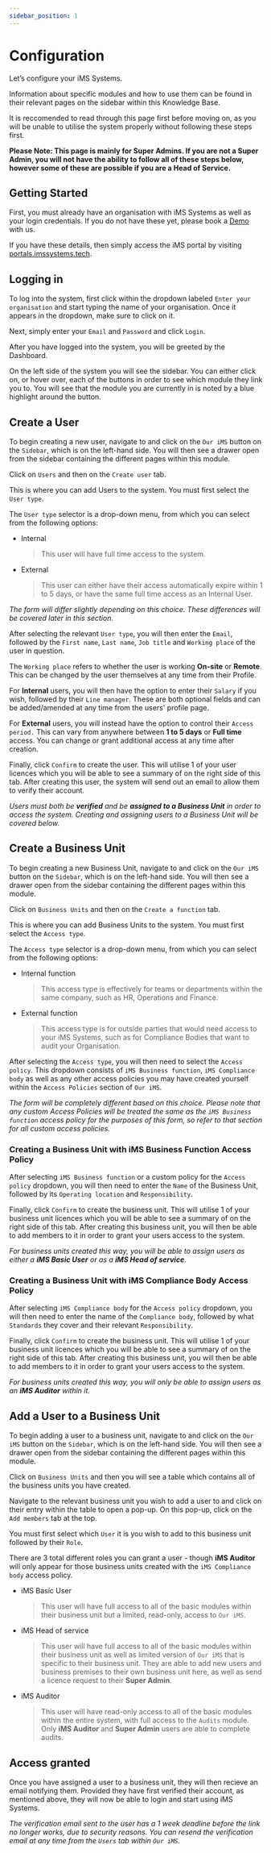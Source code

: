 ```yaml
---
sidebar_position: 1
---
```


# Configuration

Let’s configure your iMS Systems.

Information about specific modules and how to use them can be found in their relevant pages on the sidebar within this Knowledge Base. 

It is reccomended to read through this page first before moving on, as you will be unable to utilise the system properly without following these steps first.

**Please Note: This page is mainly for Super Admins. If you are not a Super Admin, you will not have the ability to follow all of these steps below, however some of these are possible if you are a Head of Service.**

## Getting Started

First, you must already have an organisation with iMS Systems as well as your login credentials. If you do not have these yet, please book a [Demo](https://imssystems.tech/bookDemo.php) with us.

If you have these details, then simply access the iMS portal by visiting [portals.imssystems.tech](https://portals.imssystems.tech).

## Logging in

To log into the system, first click within the dropdown labeled `Enter your organisation` and start typing the name of your organisation. Once it appears in the dropdown, make sure to click on it.

Next, simply enter your `Email` and `Password` and click `Login`.

After you have logged into the system, you will be greeted by the Dashboard. 

On the left side of the system you will see the sidebar. You can either click on, or hover over, each of the buttons in order to see which module they link you to. You will see that the module you are currently in is noted by a blue highlight around the button. 

## Create a User

To begin creating a new user, navigate to and click on the `Our iMS` button on the `Sidebar`, which is on the left-hand side. You will then see a drawer open from the sidebar containing the different pages within this module.

Click on `Users` and then on the `Create user` tab.

This is where you can add Users to the system. You must first select the `User type`.

The `User type` selector is a drop-down menu, from which you can select from the following options:

+ Internal

    > This user will have full time access to the system.

+ External

    > This user can either have their access automatically expire within 1 to 5 days, or have the same full time access as an Internal User.

*The form will differ slightly depending on this choice. These differences will be covered later in this section.*

After selecting the relevant `User type`, you will then enter the `Email`, followed by the `First name`, `Last name`, `Job title` and `Working place` of the user in question.

The `Working place` refers to whether the user is working **On-site** or **Remote**. This can be changed by the user themselves at any time from their Profile. 

For **Internal** users, you will then have the option to enter their `Salary` if you wish, followed by their `Line manager`. These are both optional fields and can be added/amended at any time from the users' profile page.

For **External** users, you will instead have the option to control their `Access period.` This can vary from anywhere between **1 to 5 days** or **Full time** access. You can change or grant additional access at any time after creation.

Finally, click `Confirm` to create the user. This will utilise 1 of your user licences which you will be able to see a summary of on the right side of this tab. After creating this user, the system will send out an email to allow them to verify their account.

*Users must both be **verified** and be **assigned to a Business Unit** in order to access the system. Creating and assigning users to a Business Unit will be covered below.*

## Create a Business Unit

To begin creating a new Business Unit, navigate to and click on the `Our iMS` button on the `Sidebar`, which is on the left-hand side. You will then see a drawer open from the sidebar containing the different pages within this module.

Click on `Business Units` and then on the `Create a function` tab.

This is where you can add Business Units to the system. You must first select the `Access type`.

The `Access type` selector is a drop-down menu, from which you can select from the following options:

+ Internal function

    > This access type is effectively for teams or departments within the same company, such as HR, Operations and Finance.

+ External function

    > This access type is for outside parties that would need access to your iMS Systems, such as for Compliance Bodies that want to audit your Organisation.

After selecting the `Access type`, you will then need to select the `Access policy`. This dropdown consists of `iMS Business function`, `iMS Compliance body` as well as any other access policies you may have created yourself within the `Access Policies` section of `Our iMS`. 

*The form will be completely different based on this choice. Please note that any custom Access Policies will be treated the same as the `iMS Business function` access policy for the purposes of this form, so refer to that section for all custom access policies.*

### Creating a Business Unit with iMS Business Function Access Policy

After selecting `iMS Business function` or a custom policy for the `Access policy` dropdown, you will then need to enter the `Name` of the Business Unit, followed by its `Operating location` and `Responsibility`.

Finally, click `Confirm` to create the business unit. This will utilise 1 of your business unit licences which you will be able to see a summary of on the right side of this tab. After creating this business unit, you will then be able to add members to it in order to grant your users access to the system.

*For business units created this way, you will be able to assign users as either a **iMS Basic User** or as a **iMS Head of service**.*

### Creating a Business Unit with iMS Compliance Body Access Policy

After selecting `iMS Compliance body` for the `Access policy` dropdown, you will then need to enter the name of the `Compliance body`, followed by what `Standards` they cover and their relevant `Responsibility`.

Finally, click `Confirm` to create the business unit. This will utilise 1 of your business unit licences which you will be able to see a summary of on the right side of this tab. After creating this business unit, you will then be able to add members to it in order to grant your users access to the system.

*For business units created this way, you will only be able to assign users as an **iMS Auditor** within it.*

## Add a User to a Business Unit

To begin adding a user to a business unit, navigate to and click on the `Our iMS` button on the `Sidebar`, which is on the left-hand side. You will then see a drawer open from the sidebar containing the different pages within this module.

Click on `Business Units` and then you will see a table which contains all of the business units you have created.

Navigate to the relevant business unit you wish to add a user to and click on their entry within the table to open a pop-up. On this pop-up, click on the `Add members` tab at the top.

You must first select which `User` it is you wish to add to this business unit followed by their `Role`.

There are 3 total different roles you can grant a user - though **iMS Auditor** will only appear for those business units created with the `iMS Compliance body` access policy.

+ iMS Basic User

    > This user will have full access to all of the basic modules within their business unit but a limited, read-only, access to `Our iMS`.

+ iMS Head of service

    > This user will have full access to all of the basic modules within their business unit as well as limited version of `Our iMS` that is specific to their business unit. They are able to add new users and business premises to their own business unit here, as well as send a licence request to their **Super Admin**.

+ iMS Auditor

    > This user will have read-only access to all of the basic modules within the entire system, with full access to the `Audits` module. Only **iMS Auditor** and **Super Admin** users are able to complete audits.

## Access granted

Once you have assigned a user to a business unit, they will then recieve an email notifying them. Provided they have first verified their account, as mentioned above, they will now be able to login and start using iMS Systems.

*The verification email sent to the user has a 1 week deadline before the link no longer works, due to security reasons. You can resend the verification email at any time from the `Users` tab within `Our iMS`.*

<!-- You are recommended to browse the [General Information][] portion of the User Manual if this is your first time using the iMS System. -->

